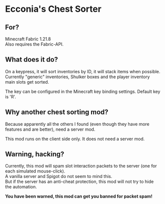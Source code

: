 # Ecconia's Chest Sorter

## For?

Minecraft Fabric 1.21.8\
Also requires the Fabric-API.

## What does it do?

On a keypress, it will sort inventories by ID, it will stack items when possible.\
Currently "generic" inventories, Shulker boxes and the player inventory main slots get sorted.

The key can be configured in the Minecraft key binding settings. Default key is 'R'.

## Why another chest sorting mod?

Because apparently all the others I found (even though they have more features and are better), need a server mod.

This mod runs on the client side only. It does not need a server mod.

## Warning, hacking?

Currently, this mod will spam slot interaction packets to the server (one for each simulated mouse-click).\
A vanilla server and Spigot do not seem to mind this.\
But if the server has an anti-cheat protection, this mod will not try to hide the automation.

**You have been warned, this mod can get you banned for packet spam!**
